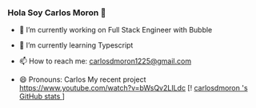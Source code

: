 ### Hola Soy Carlos Moron 👋


- 🔭 I’m currently working on  Full Stack Engineer  with Bubble
- 🌱 I’m currently learning Typescript

- 📫 How to reach me: carlosdmoron1225@gmail.com
- 😄 Pronouns: Carlos
My recent project https://www.youtube.com/watch?v=bWsQv2LILdc
[! [carlosdmoron 's  GitHub stats ](https://github-readme-stats.vercel.app/api?username=carlosdmoron)]
